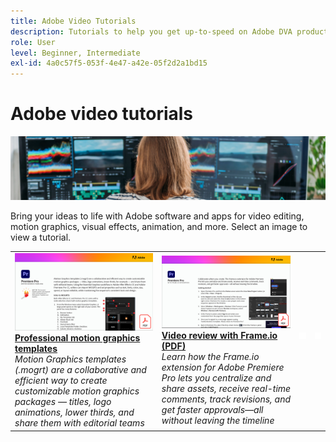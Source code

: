 ```yaml
---
title: Adobe Video Tutorials
description: Tutorials to help you get up-to-speed on Adobe DVA products
role: User
level: Beginner, Intermediate
exl-id: 4a0c57f5-053f-4e47-a42e-05f2d2a1bd15
---
```

# Adobe video tutorials

![Creative Cloud Hero Image](../assets/CCEbanner-DVA.png)

Bring your ideas to life with Adobe software and apps for video editing, motion graphics, visual effects, animation, and more. Select an image to view a tutorial.

<table>
<tr>
 <td>
   <a href="motion-graphics-templates.md">
      <img alt="Professional motion graphics templates" src="assets/MORGTs.png" />
   </a>
    <div>
   <a href="motion-graphics-templates.md"><strong>Professional motion graphics templates</strong></a>
    </div>
    <em>Motion Graphics templates (.mogrt) are a collaborative and efficient way to create customizable motion graphics packages — titles, logo animations, lower thirds, and share them with editorial teams</em>
    <br>
  </td>
  <td>
   <a href="video-review-frame-io.md">
      <img alt="Video review with Frame-io" src="assets/Videoreviewwithframe.png" />
   </a>
    <div>
   <a href="video-review-frame-io.md"><strong>Video review with Frame.io (PDF)</strong></a>
    </div>
    <em>Learn how the Frame.io extension for Adobe Premiere Pro lets you centralize and share assets, receive real-time comments, track revisions, and get faster approvals—all without leaving the timeline</em>
    <br>
  </td>
  <td>
    <img alt="Spacer" src="../assets/acrobat_PDF_whitespacer_96.png" />
    <div>
    <br>
  </td>
  <td>
    <img alt="Spacer" src="../assets/acrobat_PDF_whitespacer_96.png" />
    <div>
    <br>
  </td>
</tr>
</table>
